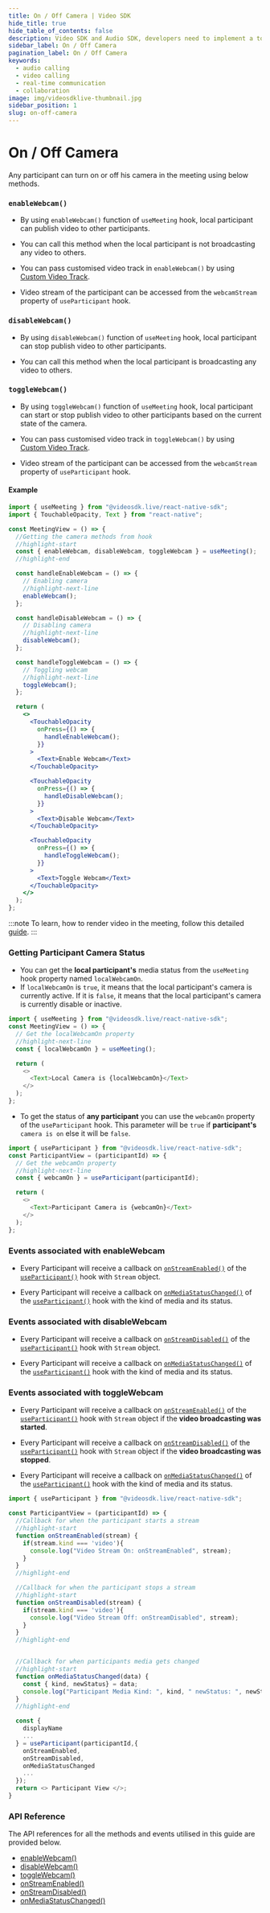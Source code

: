 ```yaml
---
title: On / Off Camera | Video SDK
hide_title: true
hide_table_of_contents: false
description: Video SDK and Audio SDK, developers need to implement a token server. This requires efforts on both the front-end and backend.
sidebar_label: On / Off Camera
pagination_label: On / Off Camera
keywords:
  - audio calling
  - video calling
  - real-time communication
  - collaboration
image: img/videosdklive-thumbnail.jpg
sidebar_position: 1
slug: on-off-camera
---
```


# On / Off Camera

Any participant can turn on or off his camera in the meeting using below methods.

### `enableWebcam()`

- By using `enableWebcam()` function of `useMeeting` hook, local participant can publish video to other participants.

- You can call this method when the local participant is not broadcasting any video to others.

- You can pass customised video track in `enableWebcam()` by using [Custom Video Track](/react-native/guide/video-and-audio-calling-api-sdk/render-media/optimize-video-track).

- Video stream of the participant can be accessed from the `webcamStream` property of `useParticipant` hook.

### `disableWebcam()`

- By using `disableWebcam()` function of `useMeeting` hook, local participant can stop publish video to other participants.

- You can call this method when the local participant is broadcasting any video to others.

### `toggleWebcam()`

- By using `toggleWebcam()` function of `useMeeting` hook, local participant can start or stop publish video to other participants based on the current state of the camera.

- You can pass customised video track in `toggleWebcam()` by using [Custom Video Track](/react-native/guide/video-and-audio-calling-api-sdk/render-media/optimize-video-track).

- Video stream of the participant can be accessed from the `webcamStream` property of `useParticipant` hook.

#### Example

```jsx
import { useMeeting } from "@videosdk.live/react-native-sdk";
import { TouchableOpacity, Text } from "react-native";

const MeetingView = () => {
  //Getting the camera methods from hook
  //highlight-start
  const { enableWebcam, disableWebcam, toggleWebcam } = useMeeting();
  //highlight-end

  const handleEnableWebcam = () => {
    // Enabling camera
    //highlight-next-line
    enableWebcam();
  };

  const handleDisableWebcam = () => {
    // Disabling camera
    //highlight-next-line
    disableWebcam();
  };

  const handleToggleWebcam = () => {
    // Toggling webcam
    //highlight-next-line
    toggleWebcam();
  };

  return (
    <>
      <TouchableOpacity
        onPress={() => {
          handleEnableWebcam();
        }}
      >
        <Text>Enable Webcam</Text>
      </TouchableOpacity>

      <TouchableOpacity
        onPress={() => {
          handleDisableWebcam();
        }}
      >
        <Text>Disable Webcam</Text>
      </TouchableOpacity>

      <TouchableOpacity
        onPress={() => {
          handleToggleWebcam();
        }}
      >
        <Text>Toggle Webcam</Text>
      </TouchableOpacity>
    </>
  );
};
```

:::note
To learn, how to render video in the meeting, follow this detailed [guide](/react-native/guide/video-and-audio-calling-api-sdk/render-media/display-video#2-rendering-video).
:::

### Getting Participant Camera Status

- You can get the **local participant's** media status from the `useMeeting` hook property named `localWebcamOn`.
- If `localWebcamOn` is `true`, it means that the local participant's camera is currently active. If it is `false`, it means that the local participant's camera is currently disable or inactive.

```js
import { useMeeting } from "@videosdk.live/react-native-sdk";
const MeetingView = () => {
  // Get the localWebcamOn property
  //highlight-next-line
  const { localWebcamOn } = useMeeting();

  return (
    <>
      <Text>Local Camera is {localWebcamOn}</Text>
    </>
  );
};
```

- To get the status of **any participant** you can use the `webcamOn` property of the `useParticipant` hook. This parameter will be `true` if **participant's** `camera is on` else it will be `false`.

```js
import { useParticipant } from "@videosdk.live/react-native-sdk";
const ParticipantView = (participantId) => {
  // Get the webcamOn property
  //highlight-next-line
  const { webcamOn } = useParticipant(participantId);

  return (
    <>
      <Text>Participant Camera is {webcamOn}</Text>
    </>
  );
};
```

### Events associated with enableWebcam

- Every Participant will receive a callback on [`onStreamEnabled()`](/react-native/api/sdk-reference/use-participant/events#onstreamenabled) of the [`useParticipant()`](/react-native/api/sdk-reference/use-participant/introduction) hook with `Stream` object.

- Every Participant will receive a callback on [`onMediaStatusChanged()`](/react-native/api/sdk-reference/use-participant/events#onmediastatuschanged) of the [`useParticipant()`](/react-native/api/sdk-reference/use-participant/introduction) hook with the kind of media and its status.

### Events associated with disableWebcam

- Every Participant will receive a callback on [`onStreamDisabled()`](/react-native/api/sdk-reference/use-participant/events#onstreamdisabled) of the [`useParticipant()`](/react-native/api/sdk-reference/use-participant/introduction) hook with `Stream` object.

- Every Participant will receive a callback on [`onMediaStatusChanged()`](/react-native/api/sdk-reference/use-participant/events#onmediastatuschanged) of the [`useParticipant()`](/react-native/api/sdk-reference/use-participant/introduction) hook with the kind of media and its status.

### Events associated with toggleWebcam

- Every Participant will receive a callback on [`onStreamEnabled()`](/react-native/api/sdk-reference/use-participant/events#onstreamdisabled) of the [`useParticipant()`](/react-native/api/sdk-reference/use-participant/introduction) hook with `Stream` object if the **video broadcasting was started**.

- Every Participant will receive a callback on [`onStreamDisabled()`](/react-native/api/sdk-reference/use-participant/events#onstreamdisabled) of the [`useParticipant()`](/react-native/api/sdk-reference/use-participant/introduction) hook with `Stream` object if the **video broadcasting was stopped**.

- Every Participant will receive a callback on [`onMediaStatusChanged()`](/react-native/api/sdk-reference/use-participant/events#onmediastatuschanged) of the [`useParticipant()`](/react-native/api/sdk-reference/use-participant/introduction) hook with the kind of media and its status.

```js
import { useParticipant } from "@videosdk.live/react-native-sdk";

const ParticipantView = (participantId) => {
  //Callback for when the participant starts a stream
  //highlight-start
  function onStreamEnabled(stream) {
    if(stream.kind === 'video'){
      console.log("Video Stream On: onStreamEnabled", stream);
    }
  }
  //highlight-end

  //Callback for when the participant stops a stream
  //highlight-start
  function onStreamDisabled(stream) {
    if(stream.kind === 'video'){
      console.log("Video Stream Off: onStreamDisabled", stream);
    }
  }
  //highlight-end


  //Callback for when participants media gets changed
  //highlight-start
  function onMediaStatusChanged(data) {
    const { kind, newStatus} = data;
    console.log("Participant Media Kind: ", kind, " newStatus: ", newStatus);
  }
  //highlight-end

  const {
    displayName
    ...
  } = useParticipant(participantId,{
    onStreamEnabled,
    onStreamDisabled,
    onMediaStatusChanged
    ...
  });
  return <> Participant View </>;
}
```

### API Reference

The API references for all the methods and events utilised in this guide are provided below.

- [enableWebcam()](/react-native/api/sdk-reference/use-meeting/methods#enablewebcam)
- [disableWebcam()](/react-native/api/sdk-reference/use-meeting/methods#disablewebcam)
- [toggleWebcam()](/react-native/api/sdk-reference/use-meeting/methods#togglewebcam)
- [onStreamEnabled()](/react-native/api/sdk-reference/use-participant/events#onstreamenabled)
- [onStreamDisabled()](/react-native/api/sdk-reference/use-participant/events#onstreamdisabled)
- [onMediaStatusChanged()](/react-native/api/sdk-reference/use-participant/events#onmediastatuschanged)

